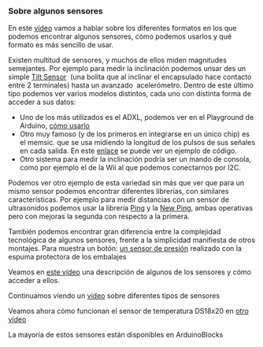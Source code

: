 ### Sobre algunos sensores
En este [vídeo](https://youtu.be/QUG5j96RKMY) vamos a hablar sobre los diferentes formatos en los que podemos encontrar algunos sensores, cómo podemos usarlos y qué formato es más sencillo de usar.

Existen multitud de sensores, y muchos de ellos miden magnitudes semejantes. Por ejemplo para medir la inclinación podemos unsar des un simple [Tilt Sensor](http://arduino.cc/es/Tutorial/TiltSensor)  (una bolita que al inclinar el encapsulado hace contacto entre 2 terminales) hasta un avanzado  acelerómetro. Dentro de este último tipo podemos ver varios modelos distintos, cada uno con distinta forma de acceder a sus datos:

* Uno de los más utilizados es el ADXL, podemos ver en el Playground de Arduino, [cómo  usarlo](http://arduino.cc/en/Tutorial/ADXL3xx)
* Otro muy famoso (y de los primeros en integrarse en un único chip) es el memsic. que se usa midiendo la longitud de los pulsos de sus señales en cada salida. En este [enlace](http://arduino.cc/en/Tutorial/Memsic2125) se puede ver un ejemplo de código.
* Otro sistema para medir la inclinación podría ser un mando de consola, como por ejemplo el de la Wii al que podemos conectarnos por I2C.

Podemos ver otro ejemplo de esta variedad sin más que ver que para un mismo sensor podemos encontrar diferentes librerías, con similares características. Por ejemplo para medir distancias con un sensor de ultrasonidos podemos usar la librería [Ping](http://arduino.cc/en/Tutorial/Ping?from=Tutorial.UltrasoundSensor) y la [New  Ping](http://playground.arduino.cc/Code/NewPing), ambas operativas pero con mejoras la segunda con respecto a la primera.

También podemos encontrar gran diferencia entre la complejidad tecnológica de algunos sensores, frente a la simplicidad manifiesta de otros montajes. Para muestra un botón: [un sensor de presión](http://wiki.lvl1.org/Pressure_sensor_with_antistatic_foam) realizado con la espuma protectora de los embalajes

Veamos en [este vídeo](http://www.youtube.com/embed/2foKpM7foXY) una descripción de algunos de los sensores y cómo acceder a ellos.

Continuamos viendo un [vídeo](http://www.youtube.com/embed/jJxwQ3Zlpyo) sobre diferentes tipos de sensores

Veamos ahora cómo funcionan el sensor de temperatura DS18x20 en [otro vídeo](http://www.youtube.com/embed/8zr2NwaT5AM)

La mayoría de estos sensores están disponibles en ArduinoBlocks



